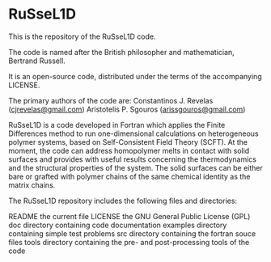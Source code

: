 # RuSseL1D
This is the repository of the RuSseL1D code.

The code is named after the British philosopher and mathematician, Bertrand Russell.

It is an open-source code, distributed under the terms of the accompanying LICENSE.

The primary authors of the code are:
Constantinos J. Revelas (cjrevelas@gmail.com)
Aristotelis P. Sgouros (arissgouros@gmail.com)

RuSseL1D is a code developed in Fortran which applies the Finite Differences method to run one-dimensional calculations on heterogeneous polymer systems, based on Self-Consistent Field Theory (SCFT). At the moment, the code can address homopolymer melts in contact with solid surfaces and provides with useful results concerning the thermodynamics and the structural properties of the system. The solid surfaces can be either bare or grafted with polymer chains of the same chemical identity as the matrix chains.

The RuSseL1D repository includes the following files and directories:

README        the current file
LICENSE       the GNU General Public License (GPL)
doc           directory containing code documentation
examples      directory containing simple test problems
src           directory containing the fortran souce files
tools         directory containing the pre- and post-processing tools of the code

